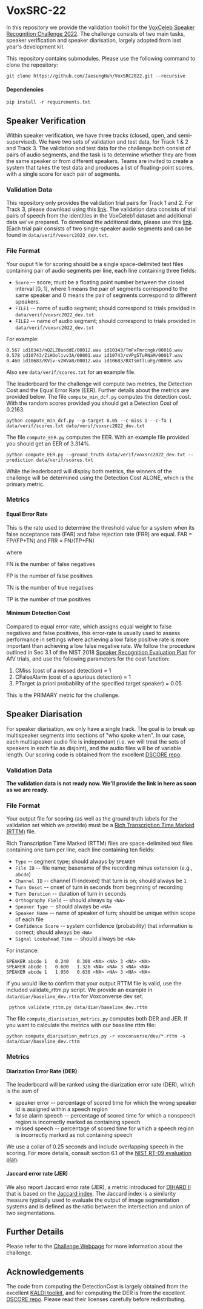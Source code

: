# VoxSRC-22
In this repository we provide the validation toolkit for the [VoxCeleb Speaker Recognition Challenge 2022](http://mm.kaist.ac.kr/datasets/voxceleb/voxsrc). The challenge consists of two main tasks, speaker verification and speaker diarisation, largely adopted from last year's development kit.

This repository contains submodules. Please use the following command to clone the repository:

```
git clone https://github.com/JaesungHuh/VoxSRC2022.git --recursive
```

#### Dependencies
```
pip install -r requirements.txt
```

## Speaker Verification 

Within speaker verification, we have three tracks (closed, open, and semi-supervised). We have two sets of validation and test data, for Track 1 & 2 and Track 3. The validation and test data for the challenge both consist of pairs of audio segments, and the task is to determine whether they are from the same speaker or from different speakers. Teams are invited to create a system that takes the test data and produces a list of floating-point scores, with a single score for each pair of segments.

### Validation Data 
This repository only provides the validation trial pairs for Track 1 and 2. For Track 3, please download using this [link](https://www.robots.ox.ac.uk/~vgg/data/voxceleb/data_workshop_2022/Track3_validation_trials.txt).
The validation data consists of trial pairs of speech from the identities in the VoxCeleb1 dataset and additional data we've prepared. To download the additional data, please use this [link](https://www.robots.ox.ac.uk/~vgg/data/voxceleb/data_workshop_2022/VoxSRC2022_dev.zip). (Each trial pair consists of two single-speaker audio segments and can be found in `data/verif/voxsrc2022_dev.txt`. 
         
### File Format 
Your ouput file for scoring should be a single space-delimited text files containing pair of audio segments per line, each line containing three fields: 

- ``Score``  --  score; must be a floating point number between the closed interval [0, 1], where 1 means the pair of segments correspond to the same speaker and 0 means the pair of segments correspond to different speakers.
- ``FILE1``  --  name of audio segment; should correspond to trials provided in `data/verif/voxsrc2022_dev.txt`
- ``FILE2``  --  name of audio segment; should correspond to trials provided in `data/verif/voxsrc2022_dev.txt`

  
For example: 
```
0.567 id10343/nQZLZ8uoddE/00012.wav id10343/TmFxFmrcngk/00018.wav
0.578 id10743/ZiHOolivv3A/00001.wav id10743/sVPg5TuRNaM/00017.wav
0.460 id10683/KViv-v2WVa8/00012.wav id10683/RXTsmtlLuFg/00006.wav
```
Also see `data/verif/scores.txt` for an example file. 


The leaderboard for the challenge will compute two metrics, the Detection Cost and the Equal Error Rate (EER). Further details about the metrics are provided below. The file `compute_min_dcf.py` computes the detection cost. With the random scores provided you should get a Detection Cost of 0.2163. 

```
python compute_min_dcf.py --p-target 0.05 --c-miss 1 --c-fa 1 data/verif/scores.txt data/verif/voxsrc2022_dev.txt

```
The file `compute_EER.py` computes the EER.  With an example file provided you should get an EER of 3.314%.
```
python compute_EER.py --ground_truth data/verif/voxsrc2022_dev.txt --prediction data/verif/scores.txt
```
While the leaderboard will display both metrics, the winners of the challenge will be determined using the Detection Cost ALONE, which is the primary metric. 

### Metrics 

#### Equal Error Rate 
This is the rate used to determine the threshold value for a system when its false acceptance rate (FAR) and false rejection rate (FRR) are equal. 
FAR = FP/(FP+TN) and FRR = FN/(TP+FN)

where

FN is the number of false negatives

FP is the number of false positives

TN is the number of true negatives

TP is the number of true positives

#### Minimum Detection Cost
Compared to equal error-rate, which assigns equal weight to false negatives and false positives, this
error-rate is usually used to assess performance in settings where achieving a low false positive rate is more important than achieving a low false
negative rate. We follow the procedure outlined in Sec 3.1 of the NIST 2018 [Speaker Recognition Evaluation Plan](https://www.nist.gov/system/files/documents/2018/08/17/sre18_eval_plan_2018-05-31_v6.pdf) for AfV trials, and use the following parameters for the cost function: 
1) CMiss (cost of a missed detection) = 1 
2) CFalseAlarm (cost of a spurious detection) = 1 
3) PTarget (a priori probability of the specified target speaker) = 0.05

This is the PRIMARY metric for the challenge.


## Speaker Diarisation 

For speaker diarisation, we only have a single track. The goal is to break up multispeaker segments into sections of "who spoke when". In our case, each multispeaker audio file is independant (i.e. we will treat the sets of speakers in each file as disjoint), and the audio files will be of variable length. Our scoring code is obtained from the excellent [DSCORE repo](https://github.com/nryant/dscore).

### Validation Data 

**The validation data is not ready now. We'll provide the link in here as soon as we are ready.**

### File Format
Your output file for scoring (as well as the ground truth labels for the validation set which we provide) must be a [Rich Transcription Time Marked  (RTTM)](#rttm) file.

Rich Transcription Time Marked (RTTM) files are space-delimited text files
containing one turn per line, each line containing ten fields:

- ``Type``  --  segment type; should always by ``SPEAKER``
- ``File ID``  --  file name; basename of the recording minus extension (e.g.,
  ``abcde``)
- ``Channel ID``  --  channel (1-indexed) that turn is on; should always be
  ``1``
- ``Turn Onset``  --  onset of turn in seconds from beginning of recording
- ``Turn Duration``  -- duration of turn in seconds
- ``Orthography Field`` --  should always by ``<NA>``
- ``Speaker Type``  --  should always be ``<NA>``
- ``Speaker Name``  --  name of speaker of turn; should be unique within scope
  of each file
- ``Confidence Score``  --  system confidence (probability) that information
  is correct; should always be ``<NA>``
- ``Signal Lookahead Time``  --  should always be ``<NA>``

For instance:

    SPEAKER abcde 1   0.240   0.300 <NA> <NA> 3 <NA> <NA>
    SPEAKER abcde 1   0.600   1.320 <NA> <NA> 3 <NA> <NA>
    SPEAKER abcde 1   1.950   0.630 <NA> <NA> 3 <NA> <NA>

If you would like to confirm that your output RTTM file is valid, use the included validate_rttm.py script. We provide an example in `data/diar/baseline_dev.rttm` for Voxconverse dev set.

```
 python validate_rttm.py data/diar/baseline_dev.rttm
```


The file `compute_diarisation_metrics.py` computes both DER and JER. If you want to calculate the metrics with our baseline rttm file:

```
python compute_diarisation_metrics.py -r voxconverse/dev/*.rttm -s data/diar/baseline_dev.rttm
```
### Metrics

#### Diarization Error Rate (DER)

The leaderboard will be ranked using the diarization error rate (DER), which
is the sum of

- speaker error  --  percentage of scored time for which the wrong speaker id
  is assigned within a speech region
- false alarm speech  --   percentage of scored time for which a nonspeech
  region is incorrectly marked as containing speech
- missed speech  --  percentage of scored time for which a speech region is
  incorrectly marked as not containing speech

We use a collar of 0.25 seconds and include overlapping speech in the scoring. For more
details, consult section 6.1 of the [NIST RT-09 evaluation plan](https://web.archive.org/web/20100606041157if_/http://www.itl.nist.gov/iad/mig/tests/rt/2009/docs/rt09-meeting-eval-plan-v2.pdf).

#### Jaccard error rate (JER)
We also report Jaccard error rate (JER), a metric introduced for [DIHARD II](https://coml.lscp.ens.fr/dihard/index.html) that is based on the [Jaccard index](https://en.wikipedia.org/wiki/Jaccard_index). The Jaccard index is a similarity
measure typically used to evaluate the output of image segmentation systems and
is defined as the ratio between the intersection and union of two segmentations.


## Further Details 

Please refer to the [Challenge Webpage](http://www.robots.ox.ac.uk/~vgg/data/voxceleb/competition.html) for more information about the challenge.

## Acknowledgements 
The code from computing the DetectionCost is largely obtained from the excellent [KALDI toolkit](), and for computing the DER is from the excellent [DSCORE repo](https://github.com/nryant/dscore). Please read their licenses carefully before redistributing. 
